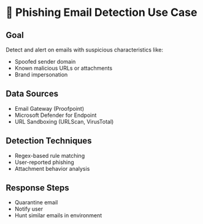 # 📧 Phishing Email Detection Use Case

## Goal
Detect and alert on emails with suspicious characteristics like:
- Spoofed sender domain
- Known malicious URLs or attachments
- Brand impersonation

## Data Sources
- Email Gateway (Proofpoint)
- Microsoft Defender for Endpoint
- URL Sandboxing (URLScan, VirusTotal)

## Detection Techniques
- Regex-based rule matching
- User-reported phishing
- Attachment behavior analysis

## Response Steps
- Quarantine email
- Notify user
- Hunt similar emails in environment
